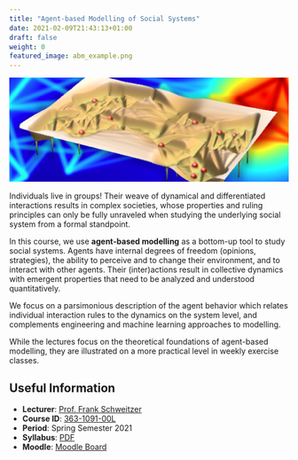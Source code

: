 ```yaml
---
title: "Agent-based Modelling of Social Systems"
date: 2021-02-09T21:43:13+01:00
draft: false
weight: 0
featured_image: abm_example.png
---
```


![ABM cover image](abm_example.png)

Individuals live in groups!
Their weave of dynamical and differentiated interactions results in complex societies, whose properties and ruling principles can only be fully unraveled when studying the underlying social system from a formal standpoint.

In this course, we use **agent-based modelling** as a bottom-up tool to study social systems.
Agents have internal degrees of freedom (opinions, strategies), the ability to perceive and to change their environment, and to interact with other agents.
Their (inter)actions result in collective dynamics with emergent properties that need to be analyzed and understood quantitatively.

We focus on a parsimonious description of the agent behavior which relates individual interaction rules to the dynamics on the system level, and complements engineering and machine learning approaches to modelling.

While the lectures focus on the theoretical foundations of agent-based modelling, they are illustrated on a more practical level in weekly exercise classes.

## Useful Information

- **Lecturer**: [Prof. Frank Schweitzer][prof]
- **Course ID**: [363-1091-00L][vvz]
- **Period**: Spring Semester 2021
- **Syllabus**: [PDF][syllabus-pdf]
- **Moodle**: [Moodle Board][moodle]

[syllabus-pdf]: https://www.sg.ethz.ch/media/medialibrary/2020/02/syllabusABM-20.pdf
[prof]: /team/frank_schweitzer
[vvz]: http://www.vvz.ethz.ch/Vorlesungsverzeichnis/lerneinheit.view?semkez=2021S&ansicht=KATALOGDATEN&lerneinheitId=149151&lang=en
[moodle]: https://moodle-app2.let.ethz.ch/course/view.php?id=14491
